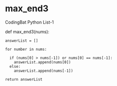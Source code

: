 # max_end3
CodingBat Python List-1

def max_end3(nums):
  
    answerList = []
  
    for number in nums:
  
      if (nums[0] > nums[-1]) or nums[0] == nums[-1]:
        answerList.append(nums[0])
      else:
        answerList.append(nums[-1])
  
    return answerList
